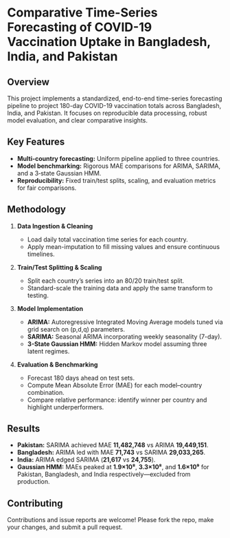# Comparative Time-Series Forecasting of COVID-19 Vaccination Uptake in Bangladesh, India, and Pakistan

## Overview

This project implements a standardized, end-to-end time-series forecasting pipeline to project 180-day COVID-19 vaccination totals across Bangladesh, India, and Pakistan. It focuses on reproducible data processing, robust model evaluation, and clear comparative insights.

## Key Features

* **Multi-country forecasting:** Uniform pipeline applied to three countries.
* **Model benchmarking:** Rigorous MAE comparisons for ARIMA, SARIMA, and a 3‑state Gaussian HMM.
* **Reproducibility:** Fixed train/test splits, scaling, and evaluation metrics for fair comparisons.

## Methodology

1. **Data Ingestion & Cleaning**

   * Load daily total vaccination time series for each country.
   * Apply mean-imputation to fill missing values and ensure continuous timelines.

2. **Train/Test Splitting & Scaling**

   * Split each country’s series into an 80/20 train/test split.
   * Standard-scale the training data and apply the same transform to testing.

3. **Model Implementation**

   * **ARIMA:** Autoregressive Integrated Moving Average models tuned via grid search on (p,d,q) parameters.
   * **SARIMA:** Seasonal ARIMA incorporating weekly seasonality (7-day).
   * **3-State Gaussian HMM:** Hidden Markov model assuming three latent regimes.

4. **Evaluation & Benchmarking**

   * Forecast 180 days ahead on test sets.
   * Compute Mean Absolute Error (MAE) for each model–country combination.
   * Compare relative performance: identify winner per country and highlight underperformers.

## Results

* **Pakistan:** SARIMA achieved MAE **11,482,748** vs ARIMA **19,449,151**.
* **Bangladesh:** ARIMA led with MAE **71,743** vs SARIMA **29,033,265**.
* **India:** ARIMA edged SARIMA (**21,617** vs **24,755**).
* **Gaussian HMM:** MAEs peaked at **1.9×10⁸**, **3.3×10⁸**, and **1.6×10⁹** for Pakistan, Bangladesh, and India respectively—excluded from production.

## Contributing

Contributions and issue reports are welcome! Please fork the repo, make your changes, and submit a pull request.
